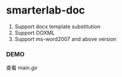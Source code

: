 # smarterlab-doc

1. Support docx template substitution
2. Support OOXML
3. Support ms-word2007 and above version


### DEMO ###
查看 main.go
